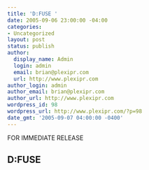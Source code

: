 ```yaml
---
title: 'D:FUSE '
date: 2005-09-06 23:00:00 -04:00
categories:
- Uncategorized
layout: post
status: publish
author:
  display_name: Admin
  login: admin
  email: brian@plexipr.com
  url: http://www.plexipr.com
author_login: admin
author_email: brian@plexipr.com
author_url: http://www.plexipr.com
wordpress_id: 98
wordpress_url: http://www.plexipr.com/?p=98
date_gmt: '2005-09-07 04:00:00 -0400'
---
```


<p>FOR IMMEDIATE RELEASE<br />
<h2><b>D:FUSE </p>
